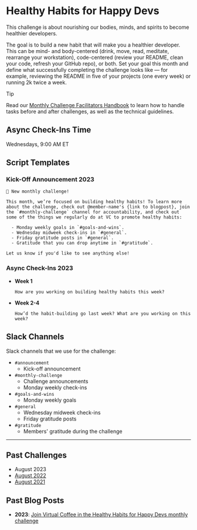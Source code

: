 # Healthy Habits for Happy Devs

This challenge is about nourishing our bodies, minds, and spirits to become healthier developers.

The goal is to build a new habit that will make you a healthier developer. This can be mind- and body-centered (drink, move, read, meditate, rearrange your workstation), code-centered (review your README, clean your code, refresh your GitHub repo), or both. Set your goal this month and define what successfully completing the challenge looks like — for example, reviewing the README in five of your projects (one every week) or running 2k twice a week.

> [!TIP]
> Read our [Monthly Challenge Facilitators Handbook](../facilitators-docs/README.md) to learn how to handle tasks before and after challenges, as well as the technical guidelines.

## Async Check-Ins Time

Wednesdays, 9:00 AM ET

## Script Templates

### Kick-Off Announcement 2023

```text
📢 New monthly challenge!

This month, we’re focused on building healthy habits! To learn more about the challenge, check out @member-name's {link to blogpost}, join the `#monthly-challenge` channel for accountability, and check out some of the things we regularly do at VC to promote healthy habits:

  - Monday weekly goals in `#goals-and-wins`.
  - Wednesday midweek check-ins in `#general`.
  - Friday gratitude posts in `#general`.
  - Gratitude that you can drop anytime in `#gratitude`.

Let us know if you'd like to see anything else!
```

### Async Check-Ins 2023

- **Week 1**

  ```text
  How are you working on building healthy habits this week?
  ```

- **Week 2-4**

  ```text
  How’d the habit-building go last week? What are you working on this week?
  ```

## Slack Channels

Slack channels that we use for the challenge:

- `#announcement`
  - Kick-off announcement
- `#monthly-challenge`
  - Challenge announcements
  - Monday weekly check-ins
- `#goals-and-wins`
  - Monday weekly goals
- `#general`
  - Wednesday midweek check-ins
  - Friday gratitude posts
- `#gratitude`
  - Members' gratitude during the challenge

---

## Past Challenges

- August 2023
- [August 2022](https://virtualcoffee.io/monthlychallenges/aug-2022)
- [August 2021](https://virtualcoffee.io/monthlychallenges/aug-2021)

## Past Blog Posts

- **2023**: [Join Virtual Coffee in the Healthy Habits for Happy Devs monthly challenge](https://dev.to/virtualcoffee/join-virtual-coffee-in-the-healthy-habits-for-happy-devs-monthly-challenge-5b7h)
